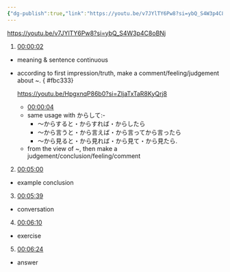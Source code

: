 ```yaml
---
{"dg-publish":true,"link":"https://youtu.be/v7JYlTY6Pw8?si=ybQ_S4W3p4C8oBNj","permalink":"/Japanese/文法/Japanese－N2 grammar -～からして/","dgPassFrontmatter":true}
---
```


https://youtu.be/v7JYlTY6Pw8?si=ybQ_S4W3p4C8oBNj


1. [00:00:02](https://www.youtube.com/watch?v=v7JYlTY6Pw8&t=2#t=2.23) 
- meaning & sentence continuous
- according to first impression/truth, make a comment/feeling/judgement about ~.
{ #fbc333}



	https://youtu.be/HpgxnqP86b0?si=ZIjaTxTaR8KyQrj8
	
	- [00:00:04](https://www.youtube.com/watch?v=HpgxnqP86b0&t=4#t=4.07) 
	- same usage with からして:-
		- ～からすると・からすれば・からしたら 
		- ～から言うと・から言えば・から言ってから言ったら
		- ～から見ると・から見れば・から見て・から見たら.
	- from the view of ~, then make a judgement/conclusion/feeling/comment

2. [00:05:00](https://www.youtube.com/watch?v=v7JYlTY6Pw8&t=301#t=05:00.54) 
- example conclusion

3. [00:05:39](https://www.youtube.com/watch?v=v7JYlTY6Pw8&t=340#t=05:39.96) 
- conversation

4. [00:06:10](https://www.youtube.com/watch?v=v7JYlTY6Pw8&t=370#t=06:10.13) 
- exercise

 5. [00:06:24](https://www.youtube.com/watch?v=v7JYlTY6Pw8&t=385#t=06:24.53) 
- answer